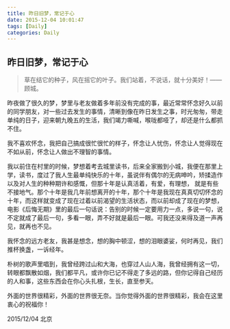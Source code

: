 ```yaml
---
title: 昨日旧梦，常记于心
date: 2015-12-04 10:01:47
tags: [Daily]
categories: Daily
---
```


## 昨日旧梦，常记于心

> 草在结它的种子，风在摇它的叶子。我们站着，不说话，就十分美好！——顾城。

昨夜做了很久的梦，梦里与老友做着多年前没有完成的事，最近常常怀念好久以前的同学朋友，对一些过去发生的事情，清晰到像在昨日发生之事，时光匆匆，带走单纯的日子，迎来朝九晚五的生活，我们竭力嘶喊，喉咙都哑了，却还是什么都抓不住。

我不喜欢怀念，我把自己搞成很忙很忙的样子，怀念让人忧伤，怀念让人觉得现在不如从前，怀念让人做出不理智的事情。

我以前住在村里的时候，梦想着考去城里读书，后来全家搬到小城，我便在那里上学，读书，度过了我人生最单纯快乐的十年，虽说伴有偶尔的无病呻吟，矫揉造作以及对人生的种种期许和感慨，但那十年是认真活着，有爱，有理想， 就是有些不接地气。那个十年是我几年前想离开的十年，那个十年是我现在真真切切怀念的十年，而这样就变成了现在过着以前渴望的生活状态，而以前却成了现在的梦想，电影《后悔无期》里的最后一句话说：告别的时候一定要用力一点，多说一句，说不定就成了最后一句，多看一眼，弄不好就是最后一眼。可我还没来得及道一声再见，就再也不见。

我怀念的远方老友，我甚是想念，想的胸中顿涩，想的泪眼婆娑，何时再见，我们推杯换盏，一诉经年。

朴树的歌声里唱到，我曾经跨过山和大海，也穿过人山人海，我曾经拥有这一切，转眼都飘散如烟，我们都平凡，或许你已记不得走了多远的路，但你记得自己经历的人和事，这些东西会在你心头扎根，生长，直至参天。

外面的世界很精彩，外面的世界很无奈。当你觉得外面的世界很精彩，我会在这里衷心的祝福你！

2015/12/04 北京